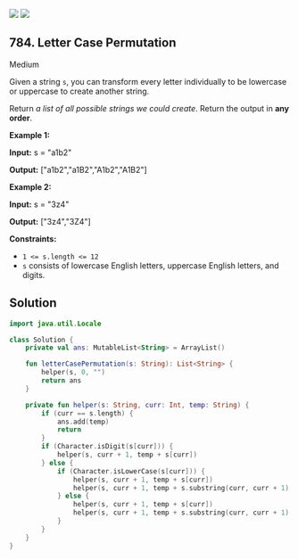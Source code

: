 [![](https://img.shields.io/github/stars/javadev/LeetCode-in-Kotlin?label=Stars&style=flat-square)](https://github.com/javadev/LeetCode-in-Kotlin)
[![](https://img.shields.io/github/forks/javadev/LeetCode-in-Kotlin?label=Fork%20me%20on%20GitHub%20&style=flat-square)](https://github.com/javadev/LeetCode-in-Kotlin/fork)

## 784\. Letter Case Permutation

Medium

Given a string `s`, you can transform every letter individually to be lowercase or uppercase to create another string.

Return _a list of all possible strings we could create_. Return the output in **any order**.

**Example 1:**

**Input:** s = "a1b2"

**Output:** ["a1b2","a1B2","A1b2","A1B2"]

**Example 2:**

**Input:** s = "3z4"

**Output:** ["3z4","3Z4"]

**Constraints:**

*   `1 <= s.length <= 12`
*   `s` consists of lowercase English letters, uppercase English letters, and digits.

## Solution

```kotlin
import java.util.Locale

class Solution {
    private val ans: MutableList<String> = ArrayList()

    fun letterCasePermutation(s: String): List<String> {
        helper(s, 0, "")
        return ans
    }

    private fun helper(s: String, curr: Int, temp: String) {
        if (curr == s.length) {
            ans.add(temp)
            return
        }
        if (Character.isDigit(s[curr])) {
            helper(s, curr + 1, temp + s[curr])
        } else {
            if (Character.isLowerCase(s[curr])) {
                helper(s, curr + 1, temp + s[curr])
                helper(s, curr + 1, temp + s.substring(curr, curr + 1).uppercase(Locale.getDefault()))
            } else {
                helper(s, curr + 1, temp + s[curr])
                helper(s, curr + 1, temp + s.substring(curr, curr + 1).lowercase(Locale.getDefault()))
            }
        }
    }
}
```